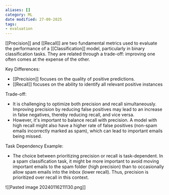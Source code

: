 ```yaml
---
aliases: []
category: ML
date modified: 27-09-2025
tags:
- evaluation
---
```

[[Precision]] and [[Recall]] are two fundamental metrics used to evaluate the performance of a [[Classification]] model, particularly in binary classification tasks. They are related through a trade-off: improving one often comes at the expense of the other.

Key Differences:
- [[Precision]] focuses on the quality of positive predictions.
- [[Recall]] focuses on the ability to identify all relevant positive instances

Trade-off:
- It is challenging to optimize both precision and recall simultaneously. Improving precision by reducing false positives may lead to an increase in false negatives, thereby reducing recall, and vice versa.
- However, it's important to balance recall with precision. A model with high recall might also have a higher rate of false positives (non-spam emails incorrectly marked as spam), which can lead to important emails being missed.

Task Dependency Example:
- The choice between prioritizing precision or recall is task-dependent. In a spam classification task, it might be more important to avoid moving important emails to the spam folder (high precision) than to occasionally allow spam emails into the inbox (lower recall). Thus, precision is prioritized over recall in this context.


![[Pasted image 20240116211130.png]]
